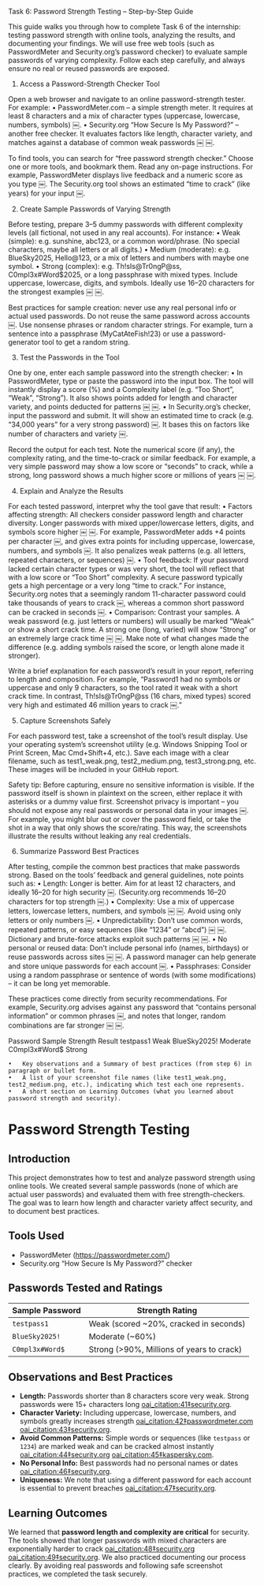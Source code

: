 Task 6: Password Strength Testing – Step-by-Step Guide

This guide walks you through how to complete Task 6 of the internship: testing password strength with online tools, analyzing the results, and documenting your findings. We will use free web tools (such as PasswordMeter and Security.org’s password checker) to evaluate sample passwords of varying complexity. Follow each step carefully, and always ensure no real or reused passwords are exposed.

1. Access a Password-Strength Checker Tool

Open a web browser and navigate to an online password-strength tester. For example:
	•	PasswordMeter.com – a simple strength meter. It requires at least 8 characters and a mix of character types (uppercase, lowercase, numbers, symbols) ￼.
	•	Security.org “How Secure Is My Password?” – another free checker. It evaluates factors like length, character variety, and matches against a database of common weak passwords ￼ ￼.

To find tools, you can search for “free password strength checker.” Choose one or more tools, and bookmark them. Read any on-page instructions. For example, PasswordMeter displays live feedback and a numeric score as you type ￼. The Security.org tool shows an estimated “time to crack” (like years) for your input ￼.

2. Create Sample Passwords of Varying Strength

Before testing, prepare 3–5 dummy passwords with different complexity levels (all fictional, not used in any real accounts). For instance:
	•	Weak (simple): e.g. sunshine, abc123, or a common word/phrase. (No special characters, maybe all letters or all digits.)
	•	Medium (moderate): e.g. BlueSky2025, Hello@123, or a mix of letters and numbers with maybe one symbol.
	•	Strong (complex): e.g. Th!sIs@Tr0ngP@ss, C0mpl3x#Word$2025, or a long passphrase with mixed types. Include uppercase, lowercase, digits, and symbols. Ideally use 16–20 characters for the strongest examples ￼ ￼.

Best practices for sample creation: never use any real personal info or actual used passwords. Do not reuse the same password across accounts ￼. Use nonsense phrases or random character strings. For example, turn a sentence into a passphrase (MyCatAteFish!23) or use a password-generator tool to get a random string.

3. Test the Passwords in the Tool

One by one, enter each sample password into the strength checker:
	•	In PasswordMeter, type or paste the password into the input box. The tool will instantly display a score (%) and a Complexity label (e.g. “Too Short”, “Weak”, “Strong”). It also shows points added for length and character variety, and points deducted for patterns ￼ ￼.
	•	In Security.org’s checker, input the password and submit. It will show an estimated time to crack (e.g. “34,000 years” for a very strong password) ￼. It bases this on factors like number of characters and variety ￼.

Record the output for each test. Note the numerical score (if any), the complexity rating, and the time-to-crack or similar feedback. For example, a very simple password may show a low score or “seconds” to crack, while a strong, long password shows a much higher score or millions of years ￼ ￼.

4. Explain and Analyze the Results

For each tested password, interpret why the tool gave that result:
	•	Factors affecting strength: All checkers consider password length and character diversity. Longer passwords with mixed upper/lowercase letters, digits, and symbols score higher ￼ ￼. For example, PasswordMeter adds +4 points per character ￼, and gives extra points for including uppercase, lowercase, numbers, and symbols ￼. It also penalizes weak patterns (e.g. all letters, repeated characters, or sequences) ￼.
	•	Tool feedback: If your password lacked certain character types or was very short, the tool will reflect that with a low score or “Too Short” complexity. A secure password typically gets a high percentage or a very long “time to crack.” For instance, Security.org notes that a seemingly random 11-character password could take thousands of years to crack ￼, whereas a common short password can be cracked in seconds ￼.
	•	Comparison: Contrast your samples. A weak password (e.g. just letters or numbers) will usually be marked “Weak” or show a short crack time. A strong one (long, varied) will show “Strong” or an extremely large crack time ￼ ￼. Make note of what changes made the difference (e.g. adding symbols raised the score, or length alone made it stronger).

Write a brief explanation for each password’s result in your report, referring to length and composition. For example, “Password1 had no symbols or uppercase and only 9 characters, so the tool rated it weak with a short crack time. In contrast, Th!sIs@Tr0ngP@ss (16 chars, mixed types) scored very high and estimated 46 million years to crack ￼.”

5. Capture Screenshots Safely

For each password test, take a screenshot of the tool’s result display. Use your operating system’s screenshot utility (e.g. Windows Snipping Tool or Print Screen, Mac Cmd+Shift+4, etc.). Save each image with a clear filename, such as test1_weak.png, test2_medium.png, test3_strong.png, etc. These images will be included in your GitHub report.

Safety tip: Before capturing, ensure no sensitive information is visible. If the password itself is shown in plaintext on the screen, either replace it with asterisks or a dummy value first. Screenshot privacy is important – you should not expose any real passwords or personal data in your images ￼. For example, you might blur out or cover the password field, or take the shot in a way that only shows the score/rating. This way, the screenshots illustrate the results without leaking any real credentials.

6. Summarize Password Best Practices

After testing, compile the common best practices that make passwords strong. Based on the tools’ feedback and general guidelines, note points such as:
	•	Length: Longer is better. Aim for at least 12 characters, and ideally 16–20 for high security ￼. (Security.org recommends 16–20 characters for top strength ￼.)
	•	Complexity: Use a mix of uppercase letters, lowercase letters, numbers, and symbols ￼ ￼. Avoid using only letters or only numbers ￼.
	•	Unpredictability: Don’t use common words, repeated patterns, or easy sequences (like “1234” or “abcd”) ￼ ￼. Dictionary and brute-force attacks exploit such patterns ￼ ￼.
	•	No personal or reused data: Don’t include personal info (names, birthdays) or reuse passwords across sites ￼ ￼. A password manager can help generate and store unique passwords for each account ￼.
	•	Passphrases: Consider using a random passphrase or sentence of words (with some modifications) – it can be long yet memorable.

These practices come directly from security recommendations. For example, Security.org advises against any password that “contains personal information” or common phrases ￼, and notes that longer, random combinations are far stronger ￼ ￼.


Password Sample	Strength Result
testpass1	Weak
BlueSky2025!	Moderate
C0mpl3x#Word$	Strong


	•	Key observations and a Summary of best practices (from step 6) in paragraph or bullet form.
	•	A list of your screenshot file names (like test1_weak.png, test2_medium.png, etc.), indicating which test each one represents.
	•	A short section on Learning Outcomes (what you learned about password strength and security).

# Password Strength Testing

## Introduction
This project demonstrates how to test and analyze password strength using online tools. We created several sample passwords (none of which are actual user passwords) and evaluated them with free strength-checkers. The goal was to learn how length and character variety affect security, and to document best practices.

## Tools Used
- PasswordMeter (https://passwordmeter.com/)
- Security.org “How Secure Is My Password?” checker

## Passwords Tested and Ratings
| Sample Password   | Strength Rating           |
|-------------------|---------------------------|
| `testpass1`       | Weak (scored ~20%, cracked in seconds) |
| `BlueSky2025!`    | Moderate (~60%)           |
| `C0mpl3x#Word$`   | Strong (>90%,  Millions of years to crack) |

## Observations and Best Practices
- **Length:** Passwords shorter than 8 characters score very weak. Strong passwords were 15+ characters long [oai_citation:41‡security.org](https://www.security.org/how-secure-is-my-password/#:~:text=An%20example%20of%20a%20secure,46%20million%20years%20to%20crack).  
- **Character Variety:** Including uppercase, lowercase, numbers, and symbols greatly increases strength [oai_citation:42‡passwordmeter.com](https://passwordmeter.com/#:~:text=Number%20of%20Characters%20Flat%20%2B%28n) [oai_citation:43‡security.org](https://www.security.org/how-secure-is-my-password/#:~:text=,characters%2C%20with%20unique%20combinations%20instead).  
- **Avoid Common Patterns:** Simple words or sequences (like `testpass` or `1234`) are marked weak and can be cracked almost instantly [oai_citation:44‡security.org](https://www.security.org/how-secure-is-my-password/#:~:text=,most%20common%20passwords) [oai_citation:45‡kaspersky.com](https://www.kaspersky.com/resource-center/definitions/what-is-a-dictionary-attack#:~:text=Dictionary%20attacks%3A%20A%20definition).  
- **No Personal Info:** Best passwords had no personal names or dates [oai_citation:46‡security.org](https://www.security.org/how-secure-is-my-password/#:~:text=,same%20letter%20or%20number%20repeated). 
- **Uniqueness:** We note that using a different password for each account is essential to prevent breaches [oai_citation:47‡security.org](https://www.security.org/how-secure-is-my-password/#:~:text=,ABCD%2C%201234%2C%20etc).
  

## Learning Outcomes
We learned that **password length and complexity are critical** for security. The tools showed that longer passwords with mixed characters are exponentially harder to crack [oai_citation:48‡security.org](https://www.security.org/how-secure-is-my-password/#:~:text=An%20example%20of%20a%20secure,46%20million%20years%20to%20crack) [oai_citation:49‡security.org](https://www.security.org/how-secure-is-my-password/#:~:text=Using%20these%20factors%2C%20the%20tool,computer%2034%2C000%20years%20to%20crack). We also practiced documenting our process clearly. By avoiding real passwords and following safe screenshot practices, we completed the task securely.  
